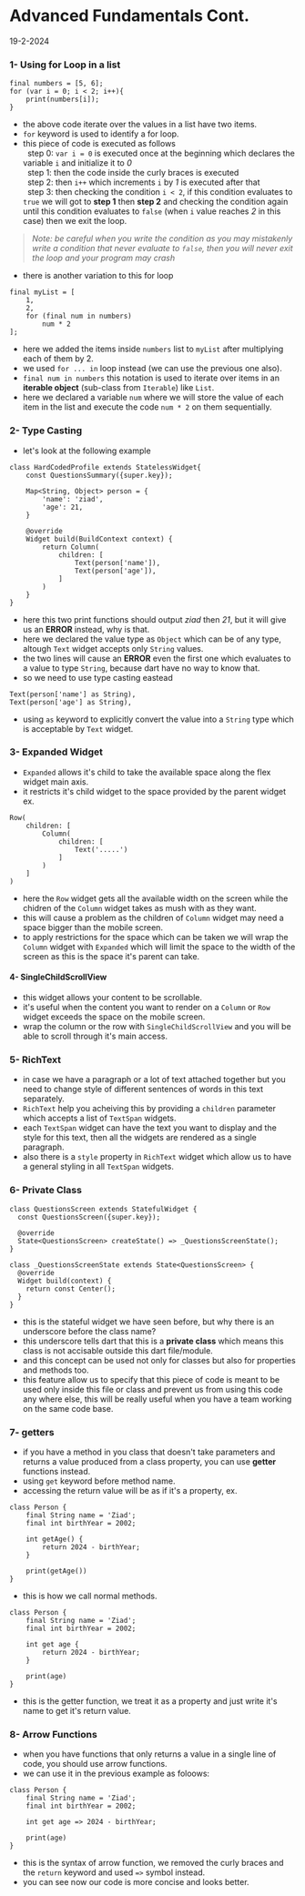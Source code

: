 # Advanced Fundamentals Cont.
19-2-2024


### 1- Using for Loop in a list
```
final numbers = [5, 6];
for (var i = 0; i < 2; i++){
    print(numbers[i]);
}
```
* the above code iterate over the values in a list have two items.
* `for` keyword is used to identify a for loop.
* this piece of code is executed as follows<br>
&nbsp; step 0: `var i = 0` is executed once at the beginning which declares the variable `i` and initialize it to *0*<br>
&nbsp; step 1: then the code inside the curly braces is executed<br>
&nbsp; step 2: then `i++` which increments `i` by *1* is executed after that<br>
&nbsp; step 3: then checking the condition `i < 2`, if this condition evaluates to `true` we will got to **step 1** then **step 2** and checking the condition again until this condition evaluates to `false` (when `i` value reaches *2* in this case) then we exit the loop.<br>
> *Note: be careful when you write the condition as you may mistakenly write a condition that never evaluate to `false`, then you will never exit the loop and your program may crash*
* there is another variation to this for loop
```
final myList = [
    1,
    2,
    for (final num in numbers)
        num * 2
];
```
* here we added the items inside `numbers` list to `myList` after multiplying each of them by 2.
* we used `for ... in` loop instead (we can use the previous one also).
* `final num in numbers` this notation is used to iterate over items in an **iterable object** (sub-class from `Iterable`) like `List`.
* here we declared a variable `num` where we will store the value of each item in the list and execute the code `num * 2` on them sequentially.


### 2- Type Casting
* let's look at the following example
```
class HardCodedProfile extends StatelessWidget{
    const QuestionsSummary({super.key});

    Map<String, Object> person = {
        'name': 'ziad',
        'age': 21,
    }

    @override
    Widget build(BuildContext context) {
        return Column(
            children: [
                Text(person['name']),
                Text(person['age']),
            ]
        )
    }
}
```
* here this two print functions should output *ziad* then *21*, but it will give us an **ERROR** instead, why is that.
* here we declared the value type as `Object` which can be of any type, altough `Text` widget accepts only `String` values.
* the two lines will cause an **ERROR** even the first one which evaluates to a value to type `String`, because dart have no way to know that.
* so we need to use type casting eastead
```
Text(person['name'] as String),
Text(person['age'] as String),
```
* using `as` keyword to explicitly convert the value into a `String` type which is acceptable by `Text` widget.


### 3- Expanded Widget
* `Expanded` allows it's child to take the available space along the flex widget main axis.
* it restricts it's child widget to the space provided by the parent widget ex.
```
Row(
    children: [
        Column(
            children: [
                Text('.....')
            ]
        )
    ]
)
```
* here the `Row` widget gets all the available width on the screen while the chidren of the `Column` widget takes as mush with as they want.
* this will cause a problem as the children of `Column` widget may need a space bigger than the mobile screen.
* to apply restrictions for the space which can be taken we will wrap the `Column` widget with `Expanded` which will limit the space to the width of the screen as this is the  space it's parent can take.


#### 4- SingleChildScrollView
* this widget allows your content to be scrollable.
* it's useful when the content you want to render on a `Column` or `Row` widget exceeds the space on the mobile screen.
* wrap the column or the row with `SingleChildScrollView` and you will be able to scroll through it's main access.

### 5- RichText
* in case we have a paragraph or a lot of text attached together but you need to change style of different sentences of words in this text separately.
* `RichText` help you acheiving this by providing a `children` parameter which accepts a list of `TextSpan` widgets.
* each `TextSpan` widget can have the text you want to display and the style for this text, then all the widgets are rendered as a single paragraph.
* also there is a `style` property in `RichText` widget which allow us to have a general styling in all `TextSpan` widgets.


### 6- Private Class
```
class QuestionsScreen extends StatefulWidget {
  const QuestionsScreen({super.key});

  @override
  State<QuestionsScreen> createState() => _QuestionsScreenState();
}

class _QuestionsScreenState extends State<QuestionsScreen> {
  @override
  Widget build(context) {
    return const Center();
  }
}
```
* this is the stateful widget we have seen before, but why there is an underscore before the class name?
* this underscore tells dart that this is a **private class** which means this class is not accisable outside this dart file/module.
* and this concept can be used not only for classes but also for properties and methods too.
* this feature allow us to specify that this piece of code is meant to be used only inside this file or class and prevent us from using this code any where else, this will be really useful when you have a team working on the same code base.


### 7- getters
* if you have a method in you class that doesn't take parameters and returns a value produced from a class property, you can use **getter** functions instead.
* using `get` keyword before method name.
* accessing the return value will be as if it's a property, ex.
```
class Person {
    final String name = 'Ziad';
    final int birthYear = 2002;

    int getAge() {
        return 2024 - birthYear;
    }

    print(getAge())
}
```
* this is how we call normal methods.
```
class Person {
    final String name = 'Ziad';
    final int birthYear = 2002;

    int get age {
        return 2024 - birthYear;
    }

    print(age)
}
```
* this is the getter function, we treat it as a property and just write it's name to get it's return value.


### 8- Arrow Functions
* when you have functions that only returns a value in a single line of code, you should use arrow functions.
* we can use it in the previous example as foloows:
```
class Person {
    final String name = 'Ziad';
    final int birthYear = 2002;

    int get age => 2024 - birthYear;

    print(age)
}
``` 
* this is the syntax of arrow function, we removed the curly braces and the `return` keyword and used `=>` symbol instead.
* you can see now our code is more concise and looks better.

